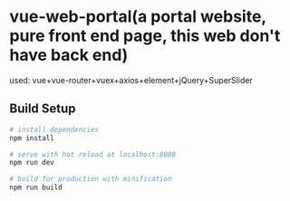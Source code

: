 # vue-web-portal(a portal website, pure front end page, this web don't have back end)

used: vue+vue-router+vuex+axios+element+jQuery+SuperSlider

## Build Setup

``` bash
# install dependencies
npm install

# serve with hot reload at localhost:8080
npm run dev

# build for production with minification
npm run build
```
